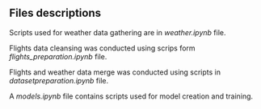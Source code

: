 ## Files descriptions

Scripts used for weather data gathering are in *weather.ipynb* file.

Flights data cleansing was conducted using scrips form *flights_preparation.ipynb* file.

Flights and weather data merge was conducted using scripts in *datasetpreparation.ipynb* file.

A *models.ipynb* file contains scripts used for model creation and training.